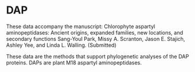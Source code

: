 # DAP
These data accompany the manuscript: Chlorophyte aspartyl aminopeptidases: Ancient origins, expanded families, new locations, and secondary functions
Sang-Youl Park, Missy A. Scranton, Jason E. Stajich, Ashley Yee, and Linda L. Walling. (Submitted)

These data are the methods that support phylogenetic analyses of the DAP proteins. DAPs are plant M18 aspartyl aminopeptidases.
